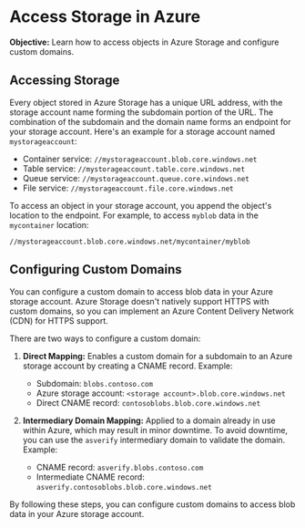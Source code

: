 # Access Storage in Azure

**Objective:** Learn how to access objects in Azure Storage and configure custom domains.

## Accessing Storage

Every object stored in Azure Storage has a unique URL address, with the storage account name forming the subdomain portion of the URL. The combination of the subdomain and the domain name forms an endpoint for your storage account. Here's an example for a storage account named `mystorageaccount`:

- Container service: `//mystorageaccount.blob.core.windows.net`
- Table service: `//mystorageaccount.table.core.windows.net`
- Queue service: `//mystorageaccount.queue.core.windows.net`
- File service: `//mystorageaccount.file.core.windows.net`

To access an object in your storage account, you append the object's location to the endpoint. For example, to access `myblob` data in the `mycontainer` location:

`//mystorageaccount.blob.core.windows.net/mycontainer/myblob`

## Configuring Custom Domains

You can configure a custom domain to access blob data in your Azure storage account. Azure Storage doesn't natively support HTTPS with custom domains, so you can implement an Azure Content Delivery Network (CDN) for HTTPS support.

There are two ways to configure a custom domain:

1. **Direct Mapping:** Enables a custom domain for a subdomain to an Azure storage account by creating a CNAME record. Example:
   - Subdomain: `blobs.contoso.com`
   - Azure storage account: `<storage account>.blob.core.windows.net`
   - Direct CNAME record: `contosoblobs.blob.core.windows.net`

2. **Intermediary Domain Mapping:** Applied to a domain already in use within Azure, which may result in minor downtime. To avoid downtime, you can use the `asverify` intermediary domain to validate the domain. Example:
   - CNAME record: `asverify.blobs.contoso.com`
   - Intermediate CNAME record: `asverify.contosoblobs.blob.core.windows.net`

By following these steps, you can configure custom domains to access blob data in your Azure storage account.
